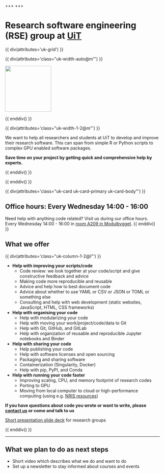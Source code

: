 +++
+++

# Research software engineering (RSE) group at [UiT](https://uit.no)

{{ div(attributes='uk-grid') }}

{{ div(attributes='class="uk-width-auto@m"') }}

<img src="logo1.png" width="150px"/>

{{ enddiv() }}

{{ div(attributes='class="uk-width-1-2@m"') }}

We want to help all researchers and students at UiT to develop and improve
their research software. This can span from simple R or Python scripts to
complex GPU enabled software packages.

__Save time on your project by getting quick and comprehensive help by experts.__

{{ enddiv() }}

{{ enddiv() }}


{{ div(attributes='class="uk-card uk-card-primary uk-card-body"') }}
## Office hours: Every Wednesday 14:00 - 16:00

Need help with anything code related?  Visit us during our office hours.
Every Wednesday 14:00 - 16:00 in [room A209 in
Modulbygget](https://use.mazemap.com/#v=1&zlevel=2&center=18.972617,69.683509&zoom=16.3&campusid=5&sharepoitype=poi&sharepoi=174370).
{{ enddiv() }}


## What we offer

{{ div(attributes='class="uk-column-1-2@l"') }}

- **Help with improving your scripts/code**
  - Code review: we look together at your code/script and give constructive feedback and advice
  - Making code more reproducible and reusable
  - Advice and help how to best document code
  - Advice about whether to use YAML or CSV or JSON or TOML or something else
  - Consulting and help with web development (static websites, JavaScript, HTML, CSS frameworks)
- **Help with organising your code**
  - Help with modularizing your code
  - Help with moving your work/project/code/data to Git
  - Help with Git, GitHub, and GitLab
  - Help with organization of reusable and reproducible Jupyter notebooks and
    Binder
- **Help with sharing your code**
  - Help publishing your code
  - Help with software licenses and open sourcing
  - Packaging and sharing software
  - Containerization (Singularity, Docker)
  - Help with pip, PyPI, and Conda
- **Help with running your code faster**
  - Improving scaling, CPU, and memory footprint of research codes
  - Porting to GPU
  - Moving from local computer to cloud or high-performance computing (using e.g. [NRIS resources](https://documentation.sigma2.no/index.html))

**If you have questions about code you wrote or want to write, please [contact
us](/contact) or come and talk to us**

[Short presentation slide deck](https://cicero.xyz/v3/remark/0.14.0/github.com/uit-no/rse-presentations/main/2022-rse-intro.md/) for research groups

{{ enddiv() }}

---

## What we plan to do as next steps

- Short video which describes what we do and want to do
- Set up a newsletter to stay informed about courses and events

